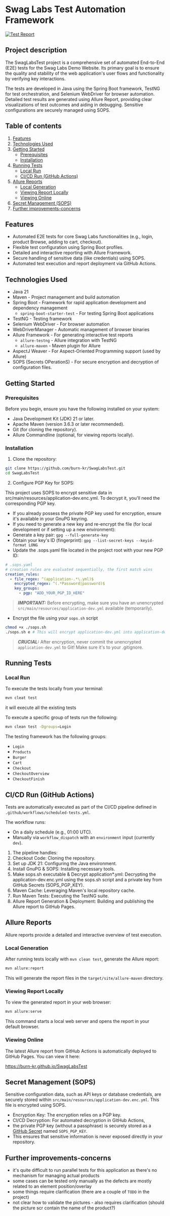 # Swag Labs Test Automation Framework


[![Test Report](https://img.shields.io/badge/Test%20Report-View%20Latest-blue?style=flat-square)](https://burn-kr.github.io/SwagLabsTest/)

## Project description
The SwagLabsTest project is a comprehensive set of automated End-to-End (E2E) tests for the Swag Labs Demo Website. Its primary goal is to ensure the quality and stability of the web application's user flows and functionality by verifying key interactions.

The tests are developed in Java using the Spring Boot framework, TestNG for test orchestration, and Selenium WebDriver for browser automation. Detailed test results are generated using Allure Report, providing clear visualizations of test outcomes and aiding in debugging. Sensitive configurations are securely managed using SOPS.

## Table of contents

1. [Features](#features)
2. [Technologies Used](#technologies-used)
3. [Getting Started](#getting-started)
   * [Prerequisites](#prerequisites)
   * [Installation](#installation)
4. [Running Tests](#running-tests)
   * [Local Run](#local-run)
   * [CI/CD Run (GitHub Actions)](#cicd-run-github-actions)
5.  [Allure Reports](#allure-reports)
    * [Local Generation](#local-generation)
    * [Viewing Report Locally](#viewing-report-locally)
    * [Viewing Online](#viewing-online)
6.  [Secret Management (SOPS)](#secret-management-sops)
7. [Further improvements-concerns](#further-improvements-concerns)

## Features

* Automated E2E tests for core Swag Labs functionalities (e.g., login, product Browse, adding to cart, checkout).
* Flexible test configuration using Spring Boot profiles.
* Detailed and interactive reporting with Allure Framework.
* Secure handling of sensitive data (like credentials) using SOPS.
* Automated test execution and report deployment via GitHub Actions.

## Technologies Used

* Java 21
* Maven - Project management and build automation
* Spring Boot - Framework for rapid application development and dependency management
   * `spring-boot-starter-test` - For testing Spring Boot applications
* TestNG - Testing framework
* Selenium WebDriver - For browser automation
* WebDriverManager - Automatic management of browser binaries
* Allure Framework - For generating interactive test reports
   * `allure-testng` - Allure integration with TestNG
   * `allure-maven` - Maven plugin for Allure
* AspectJ Weaver - For Aspect-Oriented Programming support (used by Allure)
* SOPS (Secrets OPerationS) - For secure encryption and decryption of configuration files.

## Getting Started

### Prerequisites

Before you begin, ensure you have the following installed on your system:

* Java Development Kit (JDK) 21 or later.
* Apache Maven (version 3.6.3 or later recommended).
* Git (for cloning the repository).
* Allure Commandline (optional, for viewing reports locally).

### Installation

1. Clone the repository:
```bash
git clone https://github.com/burn-kr/SwagLabsTest.git
cd SwagLabsTest
```
2. Configure PGP Key for SOPS:
   
This project uses SOPS to encrypt sensitive data in src/main/resources/application-dev.enc.yml. To decrypt it, you'll need the corresponding PGP key.

* If you already possess the private PGP key used for encryption, ensure it's available in your GnuPG keyring.
* If you need to generate a new key and re-encrypt the file (for local development or if setting up a new environment):
* Generate a key pair: `gpg --full-generate-key`
* Obtain your key's ID (fingerprint): `gpg --list-secret-keys --keyid-format LONG`
* Update the .sops.yaml file located in the project root with your new PGP ID:
```yaml
# .sops.yaml
# creation rules are evaluated sequentially, the first match wins
creation_rules:
  - file_regex: ^(application-.*\.yml)$
    encrypted_regex: ^(.*Password|password)$
    key_groups:
      - pgp: "ADD_YOUR_PGP_ID_HERE" 
```
> **_IMPORTANT:_** Before encrypting, make sure you have an unencrypted 
> `src/main/resources/application-dev.yml` available (temporarily).

* Encrypt the file using your `sops.sh` script

```bash
chmod +x ./sops.sh
./sops.sh e # This will encrypt application-dev.yml into application-dev.enc.yml
```
> **_CRUCIAL:_** After encryption, never commit the unencrypted `application-dev.yml` to Git! 
> Make sure it's to your .gitignore.

## Running Tests

### Local Run

To execute the tests locally from your terminal:

```bash
mvn cleat test
```

it will execute all the existing tests

To execute a specific group of tests run the following:

```bash
mvn clean test -Dgroups=Login
```

The testing framework has the following groups:
* `Login`
* `Products`
* `Burger`
* `Cart`
* `Checkout`
* `CheckoutOverview`
* `CheckoutFinish`

## CI/CD Run (GitHub Actions)

Tests are automatically executed as part of the CI/CD pipeline defined in `.github/workflows/scheduled-tests.yml`.

The workflow runs:

* On a daily schedule (e.g., 01:00 UTC).
* Manually via `workflow_dispatch` with an `environment` input (currently `dev`).

1. The pipeline handles:
2. Checkout Code: Cloning the repository. 
3. Set up JDK 21: Configuring the Java environment. 
4. Install GnuPG & SOPS: Installing necessary tools. 
5. Make sops.sh executable & Decrypt application*.yml: Decrypting the application-dev.enc.yml using the sops.sh script and a private key from GitHub Secrets (SOPS_PGP_KEY). 
6. Maven Cache: Leveraging Maven's local repository cache. 
7. Run Maven Tests: Executing the TestNG suite. 
8. Allure Report Generation & Deployment: Building and publishing the Allure report to GitHub Pages.

## Allure Reports

Allure reports provide a detailed and interactive overview of test execution.

### Local Generation

After running tests locally with `mvn clean test`, generate the Allure report:

```bash
mvn allure:report
```

This will generate the report files in the `target/site/allure-maven` directory.

### Viewing Report Locally

To view the generated report in your web browser:

```bash
mvn allure:serve
```

This command starts a local web server and opens the report in your default browser.

### Viewing Online

The latest Allure report from GitHub Actions is automatically deployed to GitHub Pages. You can view it here:

https://burn-kr.github.io/SwagLabsTest

## Secret Management (SOPS)

Sensitive configuration data, such as API keys or database credentials, 
are securely stored within `src/main/resources/application-dev.enc.yml`. This file is encrypted using SOPS.

* Encryption Key: The encryption relies on a PGP key.
* CI/CD Decryption: For automated decryption in GitHub Actions, 
* the private PGP key (without a passphrase) is securely stored as a [GitHub Secret](https://docs.github.com/en/actions/how-tos/security-for-github-actions/security-guides/using-secrets-in-github-actions) named `SOPS_PGP_KEY`. 
* This ensures that sensitive information is never exposed directly in your repository.

## Further improvements-concerns

* it's quite difficult to run parallel tests for this application as there's no mechanism for managing actual products
* some cases can be tested only manually as the defects are mostly related to an element position/overlay
* some things require clarification (there are a couple of `TODO` in the project)
* not clear how to validate the pictures - also requires clarification (should the picture scr contain the name of the product?)